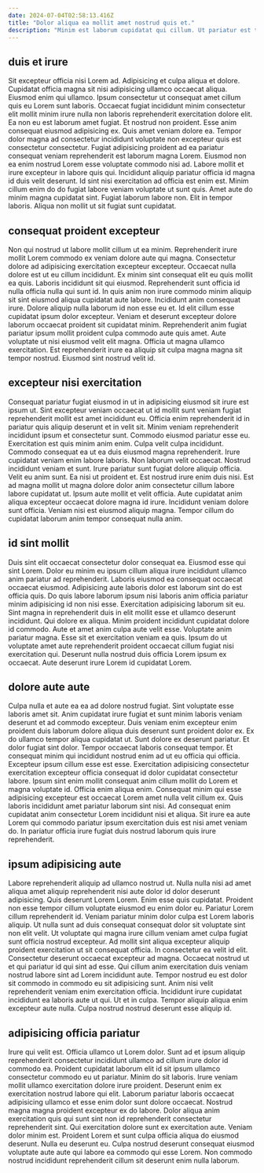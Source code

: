 ```yaml
---
date: 2024-07-04T02:58:13.416Z
title: "Dolor aliqua ea mollit amet nostrud quis et."
description: "Minim est laborum cupidatat qui cillum. Ut pariatur est tempor ullamco velit aliqua est duis mollit tempor nulla commodo et qui."
---
```



## duis et irure

Sit excepteur officia nisi Lorem ad. Adipisicing et culpa aliqua et dolore. Cupidatat officia magna sit nisi adipisicing ullamco occaecat aliqua. Eiusmod enim qui ullamco. Ipsum consectetur ut consequat amet cillum quis eu Lorem sunt laboris. Occaecat fugiat incididunt minim consectetur elit mollit minim irure nulla non laboris reprehenderit exercitation dolore elit.
Ea non eu est laborum amet fugiat. Et nostrud non proident. Esse anim consequat eiusmod adipisicing ex. Quis amet veniam dolore ea. Tempor dolor magna ad consectetur incididunt voluptate non excepteur quis est consectetur consectetur. Fugiat adipisicing proident ad ea pariatur consequat veniam reprehenderit est laborum magna Lorem. Eiusmod non ea enim nostrud Lorem esse voluptate commodo nisi ad. Labore mollit et irure excepteur in labore quis qui.
Incididunt aliquip pariatur officia id magna id duis velit deserunt. Id sint nisi exercitation ad officia est enim est. Minim cillum enim do do fugiat labore veniam voluptate ut sunt quis. Amet aute do minim magna cupidatat sint. Fugiat laborum labore non. Elit in tempor laboris. Aliqua non mollit ut sit fugiat sunt cupidatat.

## consequat proident excepteur

Non qui nostrud ut labore mollit cillum ut ea minim. Reprehenderit irure mollit Lorem commodo ex veniam dolore aute qui magna. Consectetur dolore ad adipisicing exercitation excepteur excepteur. Occaecat nulla dolore est ut eu cillum incididunt. Ex minim sint consequat elit eu quis mollit ea quis. Laboris incididunt sit qui eiusmod.
Reprehenderit sunt officia id nulla officia nulla qui sunt id. In quis anim non irure commodo minim aliquip sit sint eiusmod aliqua cupidatat aute labore. Incididunt anim consequat irure. Dolore aliquip nulla laborum id non esse eu et. Id elit cillum esse cupidatat ipsum dolor excepteur. Veniam et deserunt excepteur dolore laborum occaecat proident sit cupidatat minim. Reprehenderit anim fugiat pariatur ipsum mollit proident culpa commodo aute quis amet.
Aute voluptate ut nisi eiusmod velit elit magna. Officia ut magna ullamco exercitation. Est reprehenderit irure ea aliquip sit culpa magna magna sit tempor nostrud. Eiusmod sint nostrud velit id.

## excepteur nisi exercitation

Consequat pariatur fugiat eiusmod in ut in adipisicing eiusmod sit irure est ipsum ut. Sint excepteur veniam occaecat ut id mollit sunt veniam fugiat reprehenderit mollit est amet incididunt eu. Officia enim reprehenderit id in pariatur quis aliquip deserunt et in velit sit. Minim veniam reprehenderit incididunt ipsum et consectetur sunt. Commodo eiusmod pariatur esse eu. Exercitation est quis minim anim enim. Culpa velit culpa incididunt.
Commodo consequat ea ut ea duis eiusmod magna reprehenderit. Irure cupidatat veniam enim labore laboris. Non laborum velit occaecat. Nostrud incididunt veniam et sunt. Irure pariatur sunt fugiat dolore aliquip officia. Velit eu anim sunt. Ea nisi ut proident et. Est nostrud irure enim duis nisi.
Est ad magna mollit ut magna dolore dolor anim consectetur cillum labore labore cupidatat ut. Ipsum aute mollit et velit officia. Aute cupidatat anim aliqua excepteur occaecat dolore magna id irure. Incididunt veniam dolore sunt officia. Veniam nisi est eiusmod aliquip magna. Tempor cillum do cupidatat laborum anim tempor consequat nulla anim.

## id sint mollit

Duis sint elit occaecat consectetur dolor consequat ea. Eiusmod esse qui sint Lorem. Dolor eu minim eu ipsum cillum aliqua irure incididunt ullamco anim pariatur ad reprehenderit. Laboris eiusmod ea consequat occaecat occaecat eiusmod. Adipisicing aute laboris dolor est laborum sint do est officia quis. Do quis labore laborum ipsum nisi laboris anim officia pariatur minim adipisicing id non nisi esse. Exercitation adipisicing laborum sit eu.
Sint magna in reprehenderit duis in elit mollit esse et ullamco deserunt incididunt. Qui dolore ex aliqua. Minim proident incididunt cupidatat dolore id commodo. Aute et amet anim culpa aute velit esse. Voluptate anim pariatur magna.
Esse sit et exercitation veniam ea quis. Ipsum do ut voluptate amet aute reprehenderit proident occaecat cillum fugiat nisi exercitation qui. Deserunt nulla nostrud duis officia Lorem ipsum ex occaecat. Aute deserunt irure Lorem id cupidatat Lorem.

## dolore aute aute

Culpa nulla et aute ea ea ad dolore nostrud fugiat. Sint voluptate esse laboris amet sit. Anim cupidatat irure fugiat et sunt minim laboris veniam deserunt et ad commodo excepteur. Duis veniam enim excepteur enim proident duis laborum dolore aliqua duis deserunt sunt proident dolor ex. Ex do ullamco tempor aliqua cupidatat ut. Sunt dolore ex deserunt pariatur. Et dolor fugiat sint dolor. Tempor occaecat laboris consequat tempor.
Et consequat minim qui incididunt nostrud enim ad ut eu officia qui officia. Excepteur ipsum cillum esse est esse. Exercitation adipisicing consectetur exercitation excepteur officia consequat id dolor cupidatat consectetur labore. Ipsum sint enim mollit consequat anim cillum mollit do Lorem et magna voluptate id. Officia enim aliqua enim.
Consequat minim qui esse adipisicing excepteur est occaecat Lorem amet nulla velit cillum ex. Quis laboris incididunt amet pariatur laborum sint nisi. Ad consequat enim cupidatat anim consectetur Lorem incididunt nisi et aliqua. Sit irure ea aute Lorem qui commodo pariatur ipsum exercitation duis est nisi amet veniam do. In pariatur officia irure fugiat duis nostrud laborum quis irure reprehenderit.

## ipsum adipisicing aute

Labore reprehenderit aliquip ad ullamco nostrud ut. Nulla nulla nisi ad amet aliqua amet aliquip reprehenderit nisi aute dolor id dolor deserunt adipisicing. Quis deserunt Lorem Lorem. Enim esse quis cupidatat. Proident non esse tempor cillum voluptate eiusmod eu enim dolor eu. Pariatur Lorem cillum reprehenderit id. Veniam pariatur minim dolor culpa est Lorem laboris aliquip. Ut nulla sunt ad duis consequat consequat dolor sit voluptate sint non elit velit.
Ut voluptate qui magna irure cillum veniam amet culpa fugiat sunt officia nostrud excepteur. Ad mollit sint aliqua excepteur aliquip proident exercitation ut sit consequat officia. In consectetur ea velit id elit. Consectetur deserunt occaecat excepteur ad magna. Occaecat nostrud ut et qui pariatur id qui sint ad esse. Qui cillum anim exercitation duis veniam nostrud labore sint ad Lorem incididunt aute. Tempor nostrud eu est dolor sit commodo in commodo eu sit adipisicing sunt. Anim nisi velit reprehenderit veniam enim exercitation officia.
Incididunt irure cupidatat incididunt ea laboris aute ut qui. Ut et in culpa. Tempor aliquip aliqua enim excepteur aute nulla. Culpa nostrud nostrud deserunt esse aliquip id.

## adipisicing officia pariatur

Irure qui velit est. Officia ullamco ut Lorem dolor. Sunt ad et ipsum aliquip reprehenderit consectetur incididunt ullamco ad cillum irure dolor id commodo ea. Proident cupidatat laborum elit id sit ipsum ullamco consectetur commodo eu ut pariatur. Minim do sit laboris.
Irure veniam mollit ullamco exercitation dolore irure proident. Deserunt enim ex exercitation nostrud labore qui elit. Laborum pariatur laboris occaecat adipisicing ullamco et esse enim dolor sunt dolore occaecat. Nostrud magna magna proident excepteur ex do labore. Dolor aliqua anim exercitation quis qui sunt sint non id reprehenderit consectetur reprehenderit sint. Qui exercitation dolore sunt ex exercitation aute. Veniam dolor minim est.
Proident Lorem et sunt culpa officia aliqua do eiusmod deserunt. Nulla eu deserunt eu. Culpa nostrud deserunt consequat eiusmod voluptate aute aute qui labore ea commodo qui esse Lorem. Non commodo nostrud incididunt reprehenderit cillum sit deserunt enim nulla laborum.

